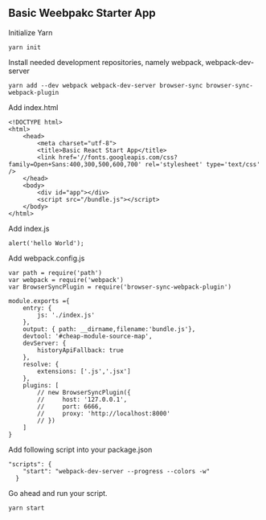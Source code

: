 ## Basic Weebpakc Starter App

Initialize Yarn 
```
yarn init
```

Install needed development repositories, namely webpack, webpack-dev-server

```
yarn add --dev webpack webpack-dev-server browser-sync browser-sync-webpack-plugin
```

Add index.html
```
<!DOCTYPE html>
<html>
    <head>
        <meta charset="utf-8">
        <title>Basic React Start App</title>
        <link href='//fonts.googleapis.com/css?family=Open+Sans:400,300,500,600,700' rel='stylesheet' type='text/css' />
    </head>
    <body>
        <div id="app"></div>
        <script src="/bundle.js"></script>
    </body>
</html>
```

Add index.js
```
alert('hello World');
```

Add webpack.config.js

```
var path = require('path')
var webpack = require('webpack')
var BrowserSyncPlugin = require('browser-sync-webpack-plugin')

module.exports ={
    entry: {
        js: './index.js'
    },
    output: { path: __dirname,filename:'bundle.js'},
    devtool: '#cheap-module-source-map',
    devServer: {
        historyApiFallback: true
    },
    resolve: {
        extensions: ['.js','.jsx']
    },
    plugins: [
        // new BrowserSyncPlugin({
        //     host: '127.0.0.1',
        //     port: 6666,
        //     proxy: 'http://localhost:8000'
        // })
    ]
}
```

Add following script into your package.json

```
"scripts": {
    "start": "webpack-dev-server --progress --colors -w"
  }
```

Go ahead and run your script. 
```
yarn start
```
